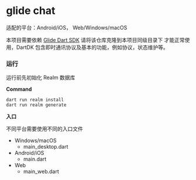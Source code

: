 # glide chat

适配的平台：Android/iOS， Web/Windows/macOS

本项目需要依赖 [Glide Dart SDK](https://github.com/glide-im/glide_dart_sdk) 请将该仓库克隆到本项目同级目录下
才能正常使用，DartDK 包含即时通讯协议及基本的功能，例如协议，状态维护等。

### 运行

运行前先初始化 Realm 数据库

**Command**

```shell
dart run realm install
dart run realm generate
```

**入口**

不同平台需要使用不同的入口文件

- Windows/macOS
  - main_desktop.dart
- Android/iOS
  - main.dart
- Web
  - main_web.dart
